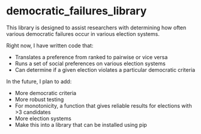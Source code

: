 # democratic_failures_library

This library is designed to assist researchers with determining how often various democratic failures occur in various election systems.

Right now, I have written code that:

- Translates a preference from ranked to pairwise or vice versa
- Runs a set of social preferences on various election systems
- Can determine if a given election violates a particular democratic criteria

In the future, I plan to add:

- More democratic criteria
- More robust testing
- For monotonicity, a function that gives reliable results for elections with >3 candidates
- More election systems
- Make this into a library that can be installed using pip
